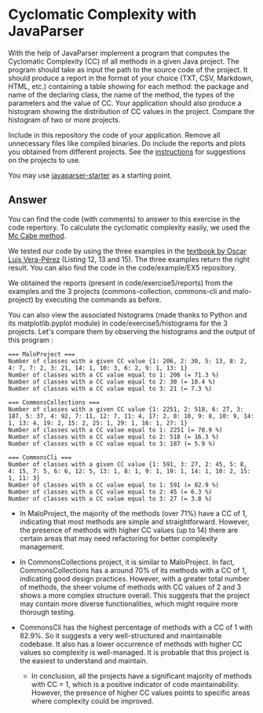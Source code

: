 # Cyclomatic Complexity with JavaParser

With the help of JavaParser implement a program that computes the Cyclomatic Complexity (CC) of all methods in a given Java project. The program should take as input the path to the source code of the project. It should produce a report in the format of your choice (TXT, CSV, Markdown, HTML, etc.) containing a table showing for each method: the package and name of the declaring class, the name of the method, the types of the parameters and the value of CC.
Your application should also produce a histogram showing the distribution of CC values in the project. Compare the histogram of two or more projects.

Include in this repository the code of your application. Remove all unnecessary files like compiled binaries. Do include the reports and plots you obtained from different projects. See the [instructions](../sujet.md) for suggestions on the projects to use.

You may use [javaparser-starter](../code/javaparser-starter) as a starting point.

## Answer

You can find the code (with comments) to answer to this exercise in the code repertory. To calculate the cyclomatic complexity easily, we used the [Mc Cabe method](https://www.theserverside.com/feature/How-to-calculate-McCabe-cyclomatic-complexity-in-Java).

We tested our code by using the three examples in the [textbook by Oscar Luis Vera-Pérez](https://oscarlvp.github.io/vandv-classes/) (Listing 12, 13 and 15). The three examples return the right result. You can also find the code in the code/example/EX5 repository.

We obtained the reports (present in code/exercise5/reports) from the examples and the 3 projects (commons-collection, commons-cli and malo-project) by executing the commands as before.

You can also view the associated histograms (made thanks to Python and its matplotlib.pyplot module) in code/exercise5/histograms for the 3 projects. Let's compare them by observing the histograms and the output of this program :

``` text
=== MaloProject ===
Number of classes with a given CC value {1: 206, 2: 30, 5: 13, 8: 2, 4: 7, 7: 2, 3: 21, 14: 1, 10: 3, 6: 2, 9: 1, 13: 1}
Number of classes with a CC value equal to 1: 206 (= 71.3 %)
Number of classes with a CC value equal to 2: 30 (= 10.4 %)
Number of classes with a CC value equal to 3: 21 (= 7.3 %)

=== CommonsCollections ===
Number of classes with a given CC value {1: 2251, 2: 518, 6: 27, 3: 187, 5: 37, 4: 92, 7: 11, 12: 7, 11: 4, 17: 2, 8: 10, 9: 8, 10: 9, 14: 1, 13: 4, 19: 2, 15: 2, 25: 1, 29: 1, 16: 1, 27: 1}
Number of classes with a CC value equal to 1: 2251 (= 70.9 %)
Number of classes with a CC value equal to 2: 518 (= 16.3 %)
Number of classes with a CC value equal to 3: 187 (= 5.9 %)

=== CommonsCli ===
Number of classes with a given CC value {1: 591, 3: 27, 2: 45, 5: 8, 4: 15, 7: 5, 6: 6, 12: 5, 13: 1, 8: 1, 9: 1, 19: 1, 14: 1, 10: 2, 15: 1, 11: 3}
Number of classes with a CC value equal to 1: 591 (= 82.9 %)
Number of classes with a CC value equal to 2: 45 (= 6.3 %)
Number of classes with a CC value equal to 3: 27 (= 3.8 %)
```

- In MaloProject, the majority of the methods (over 71%) have a CC of 1, indicating that most methods are simple and straightforward. However, the presence of methods with higher CC values (up to 14) there are certain areas that may need refactoring for better complexity management.

- In CommonsCollections project, it is similar to MaloProject. In fact, CommonsCollections has a around 70% of its methods with a CC of 1, indicating good design practices. However, with a greater total number of methods, the sheer volume of methods with CC values of 2 and 3 shows a more complex structure overall. This suggests that the project may contain more diverse functionalities, which might require more thorough testing.

- CommonsCli has the highest percentage of methods with a CC of 1 with 82.9%. So it suggests a very well-structured and maintainable codebase. It also has a lower occurrence of methods with higher CC values so complexity is well-managed. It is probable that this project is the easiest to understand and maintain.

    - In conclusion, all the projects have a significant majority of methods with CC = 1, which is a positive indicator of code maintainability. However, the presence of higher CC values points to specific areas where complexity could be improved.